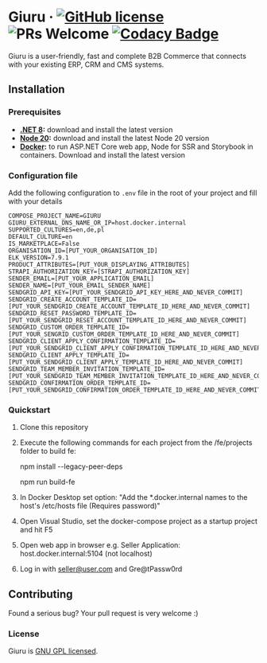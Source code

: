 # Giuru &middot; [![GitHub license](https://img.shields.io/badge/license-GPL-blue.svg)](https://github.com/dawiddworak88/Giuru/blob/master/LICENSE.md) ![PRs Welcome](https://img.shields.io/badge/PRs-welcome-brightgreen.svg) [![Codacy Badge](https://app.codacy.com/project/badge/Grade/755ee3b0687b4e3984c5a22399f14100)](https://www.codacy.com/gh/dawiddworak88/Giuru/dashboard?utm_source=github.com&amp;utm_medium=referral&amp;utm_content=dawiddworak88/Giuru&amp;utm_campaign=Badge_Grade)

Giuru is a user-friendly, fast and complete B2B Commerce that connects with your existing ERP, CRM and CMS systems. 

## Installation

### Prerequisites

* **[.NET 8](https://dotnet.microsoft.com/download/dotnet/8.0):** download and install the latest version
* **[Node 20](https://nodejs.org/en/download/):** download and install the latest Node 20 version
* **[Docker](http://hub.docker.com/):** to run ASP.NET Core web app, Node for SSR and Storybook in containers. Download and install the latest version

### Configuration file

Add the following configuration to `.env` file in the root of your project and fill with your details

```env
COMPOSE_PROJECT_NAME=GIURU
GIURU_EXTERNAL_DNS_NAME_OR_IP=host.docker.internal
SUPPORTED_CULTURES=en,de,pl
DEFAULT_CULTURE=en
IS_MARKETPLACE=False
ORGANISATION_ID=[PUT_YOUR_ORGANISATION_ID]
ELK_VERSION=7.9.1
PRODUCT_ATTRIBUTES=[PUT_YOUR_DISPLAYING_ATTRIBUTES]
STRAPI_AUTHORIZATION_KEY=[STRAPI_AUTHORIZATION_KEY]
SENDER_EMAIL=[PUT_YOUR_APPLICATION_EMAIL]
SENDER_NAME=[PUT_YOUR_EMAIL_SENDER_NAME]
SENDGRID_API_KEY=[PUT_YOUR_SENDGRID_API_KEY_HERE_AND_NEVER_COMMIT]
SENDGRID_CREATE_ACCOUNT_TEMPLATE_ID=[PUT_YOUR_SENDGRID_CREATE_ACCOUNT_TEMPLATE_ID_HERE_AND_NEVER_COMMIT]
SENDGRID_RESET_PASSWORD_TEMPLATE_ID=[PUT_YOUR_SENDGRID_RESET_ACCOUNT_TEMPLATE_ID_HERE_AND_NEVER_COMMIT]
SENDGRID_CUSTOM_ORDER_TEMPLATE_ID=[PUT_YOUR_SENGRID_CUSTOM_ORDER_TEMPLATE_ID_HERE_AND_NEVER_COMMIT]
SENDGRID_CLIENT_APPLY_CONFIRMATION_TEMPLATE_ID=[PUT_YOUR_SENDGRID_CLIENT_APPLY_CONFIRMATION_TEMPLATE_ID_HERE_AND_NEVER_COMMIT]
SENDGRID_CLIENT_APPLY_TEMPLATE_ID=[PUT_YOUR_SENDGRID_CLIENT_APPLY_TEMPLATE_ID_HERE_AND_NEVER_COMMIT]
SENDGRID_TEAM_MEMBER_INVITATION_TEMPLATE_ID=[PUT_YOUR_SENDGRID_TEAM_MEMBER_INVITATION_TEMPLATE_ID_HERE_AND_NEVER_COMMIT]
SENDGRID_CONFIRMATION_ORDER_TEMPLATE_ID=[PUT_YOUR_SENDGRID_CONFIRMATION_ORDER_TEMPLATE_ID_HERE_AND_NEVER_COMMIT]
```

### Quickstart

1. Clone this repository
2. Execute the following commands for each project from the /fe/projects folder to build fe:

    npm install --legacy-peer-deps

    npm run build-fe

3. In Docker Desktop set option: "Add the *.docker.internal names to the host's /etc/hosts file (Requires password)"
4. Open Visual Studio, set the docker-compose project as a startup project and hit F5
5. Open web app in browser e.g. Seller Application: host.docker.internal:5104 (not localhost)
6. Log in with seller@user.com and Gre@tPassw0rd


## Contributing

Found a serious bug? Your pull request is very welcome :)

### License

Giuru is [GNU GPL licensed](./LICENSE.md).
